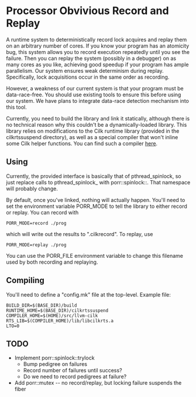 # Processor Obvivious Record and Replay

A runtime system to deterministically record lock acquires and replay
them on an arbitrary number of cores. If you know your program has an
atomicity bug, this system allows you to record execution repeatedly
until you see the failure. Then you can replay the system (possibly in
a debugger) on as many cores as you like, achieving good speedup if
your program has ample parallelism. Our system ensures weak
determinism during replay. Specifically, lock acquisitions occur in
the same order as recording. 

However, a weakness of our current system is that your program must be
data-race-free. You should use existing tools to ensure this before
using our system. We have plans to integrate data-race detection
mechanism into this tool.

Currently, you need to build the library and link it statically,
although there is no technical reason why this couldn't be a
dynamically-loaded library. This library relies on modifications to
the Cilk runtime library (provided in the cilkrtssuspend directory),
as well as a special compiler that won't inline some Cilk helper
functions. You can find such a compiler
[here](https://gitlab.com/wustl-pctg/llvm-cilk).

## Using

Currently, the provided interface is basically that of
pthread\_spinlock, so just replace calls to pthread\_spinlock\_<func>
with porr::spinlock::<func>. That namespace will probably change.

By default, once you've linked, nothing will actually happen. You'll
need to set the environment variable PORR_MODE to tell the library
to either record or replay. You can record with

    PORR_MODE=record ./prog

which will write out the results to ".cilkrecord". To replay, use

	PORR_MODE=replay ./prog
    
You can use the PORR_FILE environment variable to change this
filename used by both recording and replaying.

## Compiling

You'll need to define a "config.mk" file at the top-level. Example file:

	BUILD_DIR=$(BASE_DIR)/build
	RUNTIME_HOME=$(BASE_DIR)/cilkrtssuspend
	COMPILER_HOME=$(HOME)/src/llvm-cilk
	RTS_LIB=$(COMPILER_HOME)/lib/libcilkrts.a
	LTO=0


## TODO

* Implement porr::spinlock::trylock
  * Bump pedigree on failures
  * Record number of failures until success?
  * Do we need to record pedigrees at failure?
* Add porr::mutex -- no record/replay, but locking failure suspends the fiber
